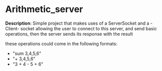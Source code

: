 # Arithmetic_server
**Description**: Simple project that makes uses of a ServerSocket and a -Client- socket allowing the user to connect to this server, and send basic operations, then the server sends its response with the result

these operations could come in the following formats:

- "sum 3,4,5,6"
- "+ 3,4,5,6"
- "3 + 4 - 5 + 6"